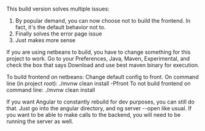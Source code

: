 This build version solves multiple issues:
1. By popular demand, you can now choose not to build the frontend. In fact, it's the default behavior not to.
2. Finally solves the error page issue
3. Just makes more sense

If you are using netbeans to build, you have to change something for this project to work. Go to your Preferences,
Java, Maven, Experimental, and check the box that says Download and use best maven binary for execution. 

To build frontend on netbeans:
Change default config to front.
On command line (in project root):
./mvnw clean install -Pfront
To not build frontend on command line:
./mvnw clean install

If you want Angular to constantly rebuild for dev purposes, you can still do that.
Just go into the angular directory, and ng server --open like usual. If you want to 
be able to make calls to the backend, you will need to be running the server as well.